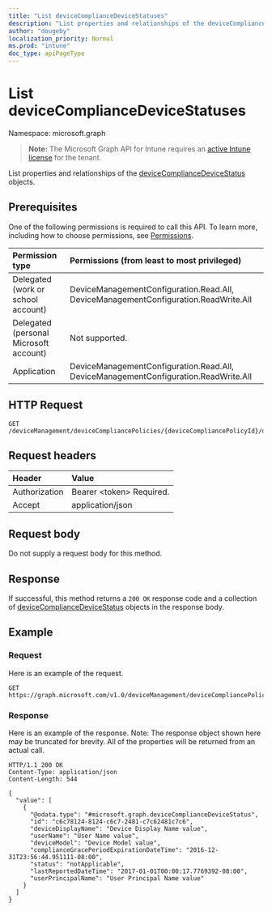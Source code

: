 ```yaml
---
title: "List deviceComplianceDeviceStatuses"
description: "List properties and relationships of the deviceComplianceDeviceStatus objects."
author: "dougeby"
localization_priority: Normal
ms.prod: "intune"
doc_type: apiPageType
---
```


# List deviceComplianceDeviceStatuses

Namespace: microsoft.graph

> **Note:** The Microsoft Graph API for Intune requires an [active Intune license](https://go.microsoft.com/fwlink/?linkid=839381) for the tenant.

List properties and relationships of the [deviceComplianceDeviceStatus](../resources/intune-deviceconfig-devicecompliancedevicestatus.md) objects.

## Prerequisites
One of the following permissions is required to call this API. To learn more, including how to choose permissions, see [Permissions](/graph/permissions-reference).

|Permission type|Permissions (from least to most privileged)|
|:---|:---|
|Delegated (work or school account)|DeviceManagementConfiguration.Read.All, DeviceManagementConfiguration.ReadWrite.All|
|Delegated (personal Microsoft account)|Not supported.|
|Application|DeviceManagementConfiguration.Read.All, DeviceManagementConfiguration.ReadWrite.All|

## HTTP Request
<!-- {
  "blockType": "ignored"
}
-->
``` http
GET /deviceManagement/deviceCompliancePolicies/{deviceCompliancePolicyId}/deviceStatuses
```

## Request headers
|Header|Value|
|:---|:---|
|Authorization|Bearer &lt;token&gt; Required.|
|Accept|application/json|

## Request body
Do not supply a request body for this method.

## Response
If successful, this method returns a `200 OK` response code and a collection of [deviceComplianceDeviceStatus](../resources/intune-deviceconfig-devicecompliancedevicestatus.md) objects in the response body.

## Example

### Request
Here is an example of the request.
``` http
GET https://graph.microsoft.com/v1.0/deviceManagement/deviceCompliancePolicies/{deviceCompliancePolicyId}/deviceStatuses
```

### Response
Here is an example of the response. Note: The response object shown here may be truncated for brevity. All of the properties will be returned from an actual call.
``` http
HTTP/1.1 200 OK
Content-Type: application/json
Content-Length: 544

{
  "value": [
    {
      "@odata.type": "#microsoft.graph.deviceComplianceDeviceStatus",
      "id": "c6c78124-8124-c6c7-2481-c7c62481c7c6",
      "deviceDisplayName": "Device Display Name value",
      "userName": "User Name value",
      "deviceModel": "Device Model value",
      "complianceGracePeriodExpirationDateTime": "2016-12-31T23:56:44.951111-08:00",
      "status": "notApplicable",
      "lastReportedDateTime": "2017-01-01T00:00:17.7769392-08:00",
      "userPrincipalName": "User Principal Name value"
    }
  ]
}
```





